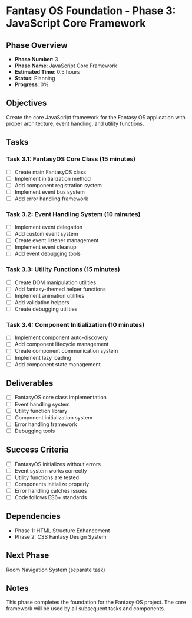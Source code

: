 # Fantasy OS Foundation - Phase 3: JavaScript Core Framework

## Phase Overview
- **Phase Number**: 3
- **Phase Name**: JavaScript Core Framework
- **Estimated Time**: 0.5 hours
- **Status**: Planning
- **Progress**: 0%

## Objectives
Create the core JavaScript framework for the Fantasy OS application with proper architecture, event handling, and utility functions.

## Tasks

### Task 3.1: FantasyOS Core Class (15 minutes)
- [ ] Create main FantasyOS class
- [ ] Implement initialization method
- [ ] Add component registration system
- [ ] Implement event bus system
- [ ] Add error handling framework

### Task 3.2: Event Handling System (10 minutes)
- [ ] Implement event delegation
- [ ] Add custom event system
- [ ] Create event listener management
- [ ] Implement event cleanup
- [ ] Add event debugging tools

### Task 3.3: Utility Functions (15 minutes)
- [ ] Create DOM manipulation utilities
- [ ] Add fantasy-themed helper functions
- [ ] Implement animation utilities
- [ ] Add validation helpers
- [ ] Create debugging utilities

### Task 3.4: Component Initialization (10 minutes)
- [ ] Implement component auto-discovery
- [ ] Add component lifecycle management
- [ ] Create component communication system
- [ ] Implement lazy loading
- [ ] Add component state management

## Deliverables
- [ ] FantasyOS core class implementation
- [ ] Event handling system
- [ ] Utility function library
- [ ] Component initialization system
- [ ] Error handling framework
- [ ] Debugging tools

## Success Criteria
- [ ] FantasyOS initializes without errors
- [ ] Event system works correctly
- [ ] Utility functions are tested
- [ ] Components initialize properly
- [ ] Error handling catches issues
- [ ] Code follows ES6+ standards

## Dependencies
- Phase 1: HTML Structure Enhancement
- Phase 2: CSS Fantasy Design System

## Next Phase
Room Navigation System (separate task)

## Notes
This phase completes the foundation for the Fantasy OS project. The core framework will be used by all subsequent tasks and components.
